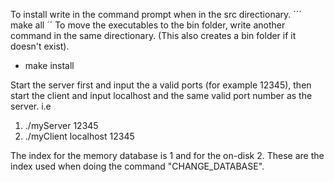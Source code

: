To install write in the command prompt when in the src directionary.
´´´
make all
´´
To move the executables to the bin folder, write another command in the same directionary. (This also creates a bin folder if it doesn't exist).
- make install

Start the server first and input the a valid ports (for example 12345), then start the client and input localhost and the same valid port number as the server.
i.e 
1. ./myServer 12345
2. ./myClient localhost 12345

The index for the memory database is 1 and for the on-disk 2. These are the index used when doing the command "CHANGE_DATABASE".
